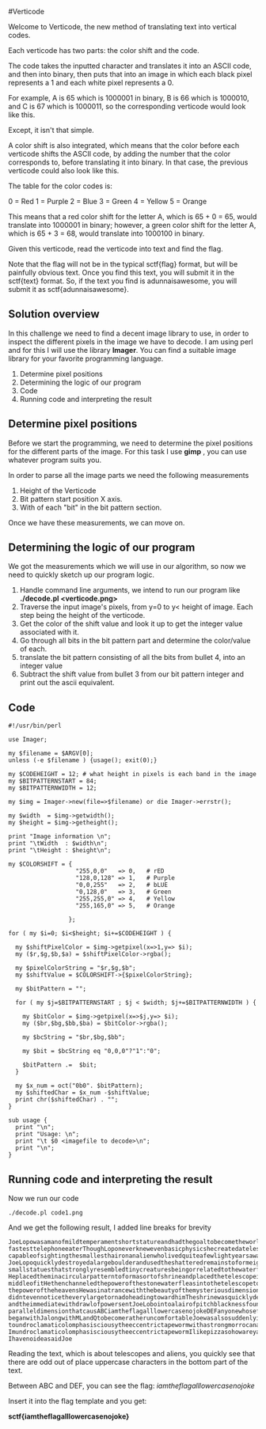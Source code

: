 #Verticode

Welcome to Verticode, the new method of translating text into vertical codes.

Each verticode has two parts: the color shift and the code.

The code takes the inputted character and translates it into an ASCII code, and then into binary, then puts that into an image in which each black pixel represents a 1 and each white pixel represents a 0.

For example, A is 65 which is 1000001 in binary, B is 66 which is 1000010, and C is 67 which is 1000011, so the corresponding verticode would look like this.

Except, it isn't that simple.

A color shift is also integrated, which means that the color before each verticode shifts the ASCII code, by adding the number that the color corresponds to, before translating it into binary. In that case, the previous verticode could also look like this.

The table for the color codes is:

0 = Red
1 = Purple
2 = Blue
3 = Green
4 = Yellow
5 = Orange

This means that a red color shift for the letter A, which is 65 + 0 = 65, would translate into 1000001 in binary; however, a green color shift for the letter A, which is 65 + 3 = 68, would translate into 1000100 in binary.

Given this verticode, read the verticode into text and find the flag.

Note that the flag will not be in the typical sctf{flag} format, but will be painfully obvious text. Once you find this text, you will submit it in the sctf{text} format. So, if the text you find is adunnaisawesome, you will submit it as sctf{adunnaisawesome}.

## Solution overview

In this challenge we need to find a decent image library to use, in order to inspect the different pixels in the image we have to decode. I am using perl and for this I will use the library **Imager**. You can find a suitable image library for your favorite programming language.

1) Determine pixel positions
2) Determining the logic of our program
3) Code
4) Running code and interpreting the result

## Determine pixel positions

Before we start the programming, we need to determine the pixel positions for the different parts of the image. For this task I use **gimp** , you can use whatever program suits you.

In order to parse all the image parts we need the following measurements

1) Height of the Verticode
2) Bit pattern start position X axis.
3) With of each "bit" in the bit pattern section.

Once we have these measurements, we can move on.

## Determining the logic of our program

We got the measurements which we will use in our algorithm, so now we need to quickly sketch up our program logic.

1) Handle command line arguments, we intend to run our program like **./decode.pl <verticode.png>**
2) Traverse the input image's pixels, from y=0 to y< height of image. Each step being the height of the verticode.
3) Get the color of the shift value and look it up to get the integer value associated with it.
4) Go through all bits in the bit pattern part and determine the color/value of each.
5) translate the bit pattern consisting of all the bits from bullet 4, into an integer value
6) Subtract the shift value from bullet 3 from our bit pattern integer and print out the ascii equivalent.


## Code

```
#!/usr/bin/perl

use Imager;

my $filename = $ARGV[0];
unless (-e $filename ) {usage(); exit(0);}

my $CODEHEIGHT = 12; # what height in pixels is each band in the image
my $BITPATTERNSTART = 84;
my $BITPATTERNWIDTH = 12;

my $img = Imager->new(file=>$filename) or die Imager->errstr();

my $width  = $img->getwidth();
my $height = $img->getheight();

print "Image information \n";
print "\tWidth  : $width\n";
print "\tHeight : $height\n";

my $COLORSHIFT = {
                   "255,0,0"   => 0,   # rED
                   "128,0,128" => 1,   # Purple
                   "0,0,255"   => 2,   # bLUE
                   "0,128,0"   => 3,   # Green
                   "255,255,0" => 4,   # Yellow
                   "255,165,0" => 5,   # Orange

                 };

for ( my $i=0; $i<$height; $i+=$CODEHEIGHT ) {

  my $shiftPixelColor = $img->getpixel(x=>1,y=> $i);
  my ($r,$g,$b,$a) = $shiftPixelColor->rgba();

  my $pixelColorString = "$r,$g,$b";
  my $shiftValue = $COLORSHIFT->{$pixelColorString};

  my $bitPattern = "";

  for ( my $j=$BITPATTERNSTART ; $j < $width; $j+=$BITPATTERNWIDTH ) {

    my $bitColor = $img->getpixel(x=>$j,y=> $i);
    my ($br,$bg,$bb,$ba) = $bitColor->rgba();

    my $bcString = "$br,$bg,$bb";

    my $bit = $bcString eq "0,0,0"?"1":"0";

    $bitPattern .=  $bit;
  }

  my $x_num = oct("0b0". $bitPattern);
  my $shiftedChar = $x_num -$shiftValue;
  print chr($shiftedChar) . "";
}

sub usage {
  print "\n";
  print "Usage: \n";
  print "\t $0 <imagefile to decode>\n";
  print "\n";
}

```


## Running code and interpreting the result

Now we run our code

`./decode.pl code1.png`

And we get the following result, I added line breaks for brevity

```
JoeLopowasamanofmildtemperamentshortstatureandhadthegoaltobecometheworlds
fastesttelephoneeaterThoughLoponeverknewevenbasicphysicshecreatedatelescope
capableofsightingthesmallesthaironanalienwholivedquiteafewlightyearsaway
JoeLopoquicklydestroyedalargeboulderandusedtheshatteredremainstoformeight
smallstatuesthatstronglyresembledtinycreaturesbeingorrelatedtothewaterflea
Heplacedtheminacircularpatterntoformasortofshrineandplacedthetelescopeinthe
middleofitHethenchanneledthepowerofthestonewaterfleasintothetelescopetoview
thepoweroftheheavensHewasinatrancewiththebeautyofthemysteriousdimensionand
didntevennoticetheverylargetornadoheadingtowardhimTheshrinewasquicklydemolished
andtheimmediatewithdrawlofpowersentJoeLobointoalairofpitchblacknessfoundtobea
paralleldimensionthatcausABCiamtheflagalllowercasenojokeDEFanyonewhosefirstname
beganwithJalongwithMLandQtobecomeratheruncomfortableJoewasalsosuddenlyintroduced
toundroclamaticolomphasisciousytheeccentrictapewormwithastrongmorrocanaccent
ImundroclamaticolomphasisciousytheeccentrictapewormIlikepizzasohowareyadoin
IhavenoideasaidJoe
```

Reading the text, which is about telescopes and aliens, you quickly see that there are odd out of place uppercase characters in the bottom part of the text.

Between ABC and DEF, you can see the flag: *iamtheflagalllowercasenojoke*

Insert it into the flag template and you get:


**sctf{iamtheflagalllowercasenojoke}**
